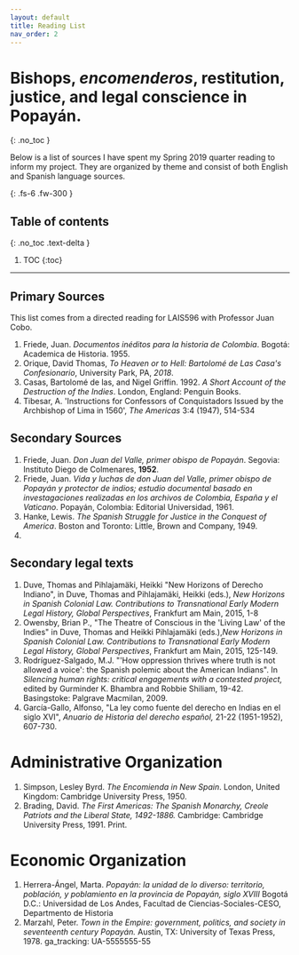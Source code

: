 ```yaml
---
layout: default
title: Reading List
nav_order: 2
---
```


# **Bishops, _encomenderos_, restitution, justice, and legal conscience in Popayán**.
{: .no_toc }


Below is a list of sources I have spent my Spring 2019 quarter reading to inform my project. They are organized by theme and consist of both English and Spanish language sources.

{: .fs-6 .fw-300 }

## Table of contents
{: .no_toc .text-delta }

1. TOC
{:toc}

---


## Primary Sources

[](#header-5)This list comes from a directed reading for LAIS596 with Professor Juan Cobo.

1.  Friede, Juan. _Documentos inéditos para la historia de Colombia_. Bogotá: Academica de Historia. 1955.
2.  Orique, David Thomas, _To Heaven or to Hell: Bartolomé de Las Casa's Confesionario_, University Park, PA, _2018_.
3.  Casas, Bartolomé de las, and Nigel Griffin. 1992. _A Short Account of the Destruction of the Indies_. London, England: Penguin Books.
4. Tibesar, A. 'Instructions for Confessors of Conquistadors Issued by the Archbishop of Lima in 1560', _The Americas_ 3:4 (1947), 514-534

## Secondary Sources

1. Friede, Juan. _Don Juan del Valle, primer obispo de Popayán_. Segovia: Instituto Diego de Colmenares, **1952**.
2. Friede, Juan. _Vida y luchas de don Juan del Valle, primer obispo de Popayán y protector de indios; estudio documental basado en investagaciones realizadas en los archivos de Colombia, España y el Vaticano_. Popayán, Colombia: Editorial Universidad, 1961.
3. Hanke, Lewis. _The Spanish Struggle for Justice in the Conquest of America_. Boston and Toronto: Little, Brown and Company, 1949.
4.

## Secondary legal texts

1. Duve, Thomas and Pihlajamäki, Heikki "New Horizons of Derecho Indiano", in Duve, Thomas and Pihlajamäki, Heikki (eds.), _New Horizons in Spanish Colonial Law. Contributions to Transnational Early Modern Legal History, Global Perspectives_, Frankfurt am Main, 2015, 1-8
2. Owensby, Brian P., "The Theatre of Conscious in the 'Living Law' of the Indies" in Duve, Thomas and Heikki Pihlajamäki (eds.),_New Horizons in Spanish Colonial Law. Contributions to Transnational Early Modern Legal History, Global Perspectives_, Frankfurt am Main, 2015, 125-149.
3. Rodríguez-Salgado, M.J. "'How oppression thrives where truth is not allowed a voice': the Spanish polemic about the American Indians". In _Silencing human rights: critical engagements with a contested project,_ edited by Gurminder K. Bhambra and Robbie Shiliam, 19-42. Basingstoke: Palgrave Macmilan, 2009.
4. García-Gallo, Alfonso, "La ley como fuente del derecho en Indias en el siglo XVI", _Anuario de Historia del derecho español,_ 21-22 (1951-1952), 607-730.



# Administrative Organization
1. Simpson, Lesley Byrd. _The Encomienda in New Spain_. London, United Kingdom: Cambridge University Press, 1950.
2. Brading, David. _The First Americas: The Spanish Monarchy, Creole Patriots and the Liberal State, 1492-1886._ Cambridge: Cambridge University Press, 1991. Print.

# Economic Organization
1. Herrera-Ángel, Marta. _Popayán: la unidad de lo diverso: territorio, población, y poblamiento en la provincia de Popayán, siglo XVIII_ Bogotá D.C.: Universidad de Los Andes, Facultad de Ciencias-Sociales-CESO, Departmento de Historia
2. Marzahl, Peter. _Town in the Empire: government, politics, and society in seventeenth century Popayán._ Austin, TX: University of Texas Press, 1978.
ga_tracking: UA-5555555-55
